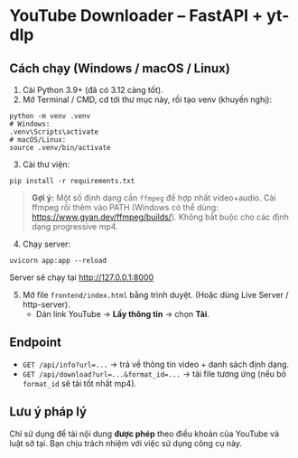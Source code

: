 # YouTube Downloader – FastAPI + yt-dlp

## Cách chạy (Windows / macOS / Linux)

1) Cài Python 3.9+ (đã có 3.12 càng tốt).
2) Mở Terminal / CMD, cd tới thư mục này, rồi tạo venv (khuyến nghị):
```
python -m venv .venv
# Windows:
.venv\Scripts\activate
# macOS/Linux:
source .venv/bin/activate
```
3) Cài thư viện:
```
pip install -r requirements.txt
```
> **Gợi ý:** Một số định dạng cần `ffmpeg` để hợp nhất video+audio. Cài ffmpeg rồi thêm vào PATH (Windows có thể dùng: https://www.gyan.dev/ffmpeg/builds/). Không bắt buộc cho các định dạng progressive mp4.

4) Chạy server:
```
uvicorn app:app --reload
```
Server sẽ chạy tại http://127.0.0.1:8000

5) Mở file `frontend/index.html` bằng trình duyệt. (Hoặc dùng Live Server / http-server).
   - Dán link YouTube → **Lấy thông tin** → chọn **Tải**.

## Endpoint
- `GET /api/info?url=...` → trả về thông tin video + danh sách định dạng.
- `GET /api/download?url=...&format_id=...` → tải file tương ứng (nếu bỏ `format_id` sẽ tải tốt nhất mp4).

## Lưu ý pháp lý
Chỉ sử dụng để tải nội dung **được phép** theo điều khoản của YouTube và luật sở tại. Bạn chịu trách nhiệm với việc sử dụng công cụ này.